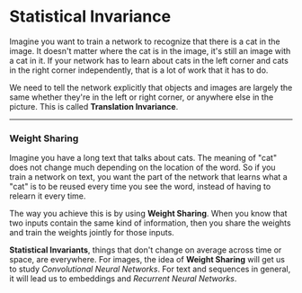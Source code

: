 # Statistical Invariance

Imagine you want to train a network to recognize that there is a cat in the image. It doesn't matter where the cat is in the image, it's still an image with a cat in it. If your network has to learn about cats in the left corner and cats in the right corner independently, that is a lot of work that it has to do.

We need to tell the network explicitly that objects and images are largely the same whether they're in the left or right corner, or anywhere else in the picture. This is called **Translation Invariance**.

***

### Weight Sharing

Imagine you have a long text that talks about cats. The meaning of "cat" does not change much depending on the location of the word. So if you train a network on text, you want the part of the network that learns what a "cat" is to be reused every time you see the word, instead of having to relearn it every time. 

The way you achieve this is by using **Weight Sharing**. When you know that two inputs contain the same kind of information, then you share the weights and train the weights jointly for those inputs. 

**Statistical Invariants**, things that don't change on average across time or space, are everywhere. For images, the idea of **Weight Sharing** will get us to study *Convolutional Neural Networks*. For text and sequences in general, it will lead us to embeddings and *Recurrent Neural Networks*.
